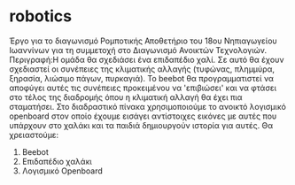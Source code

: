 # robotics
Έργο για το διαγωνισμό Ρομποτικής
Αποθετήριο του 18ου Νηπιαγωγείου Ιωαννίνων για τη συμμετοχή στο Διαγωνισμό Ανοικτών Τεχνολογιών.
Περιγραφή:Η ομάδα θα σχεδιάσει ένα επιδαπέδιο χαλί. Σε αυτό θα έχουν σχεδιαστεί οι συνέπειες της κλιματικής αλλαγής (τυφώνας, πλημμύρα, ξηρασία, λιώσιμο πάγων, πυρκαγιά).  Το beebot θα προγραμματιστεί να αποφύγει αυτές τις συνέπειες προκειμένου να 'επιβιώσει' και να φτάσει στο τέλος της διαδρομής όπου η κλιματική αλλαγή θα έχει πια σταματήσει.
Στο διαδραστικό πίνακα χρησιμοποιούμε το ανοικτό λογισμικό openboard στον οποίο έχουμε εισάγει αντίστοιχες εικόνες με αυτές που υπάρχουν στο χαλάκι και τα παιδιά δημιουργούν ιστορία για αυτές.
Θα χρειαστούμε:
1) Beebot
2) Επιδαπέδιο χαλάκι
3) Λογισμικό Openboard
